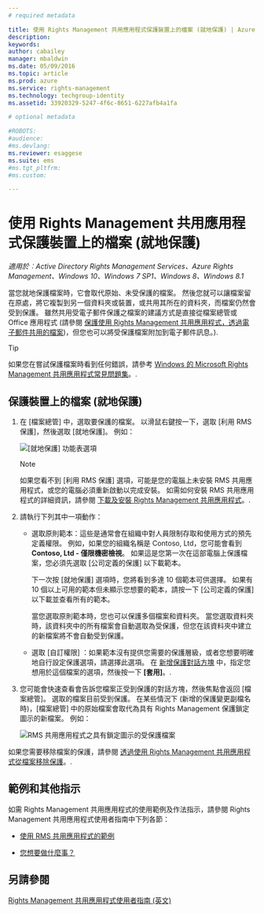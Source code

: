 ```yaml
---
# required metadata

title: 使用 Rights Management 共用應用程式保護裝置上的檔案 (就地保護) | Azure RMS
description:
keywords:
author: cabailey
manager: mbaldwin
ms.date: 05/09/2016
ms.topic: article
ms.prod: azure
ms.service: rights-management
ms.technology: techgroup-identity
ms.assetid: 33920329-5247-4f6c-8651-6227afb4a1fa

# optional metadata

#ROBOTS:
#audience:
#ms.devlang:
ms.reviewer: esaggese
ms.suite: ems
#ms.tgt_pltfrm:
#ms.custom:

---
```


# 使用 Rights Management 共用應用程式保護裝置上的檔案 (就地保護)

*適用於︰Active Directory Rights Management Services、Azure Rights Management、Windows 10、Windows 7 SP1、Windows 8、Windows 8.1*

當您就地保護檔案時，它會取代原始、未受保護的檔案。 然後您就可以讓檔案留在原處，將它複製到另一個資料夾或裝置，或共用其所在的資料夾，而檔案仍然會受到保護。 雖然共用受電子郵件保護之檔案的建議方式是直接從檔案總管或 Office 應用程式 (請參閱 [保護使用 Rights Management 共用應用程式，透過電子郵件共用的檔案](sharing-app-protect-by-email.md))，但您也可以將受保護檔案附加到電子郵件訊息。).

> [!TIP]
> 如果您在嘗試保護檔案時看到任何錯誤，請參考 [Windows 的 Microsoft Rights Management 共用應用程式常見問題集](http://go.microsoft.com/fwlink/?LinkId=303971)。.

## 保護裝置上的檔案 (就地保護)

1.  在 [檔案總管] 中，選取要保護的檔案。 以滑鼠右鍵按一下，選取 [利用 RMS 保護]，然後選取 [就地保護]。 例如：

    ![[就地保護] 功能表選項](../media/ADRMS_MSRMSApp_SP_CompanyDefined.png)

    > [!NOTE]
    > 如果您看不到 [利用 RMS 保護]  選項，可能是您的電腦上未安裝 RMS 共用應用程式，或您的電腦必須重新啟動以完成安裝。 如需如何安裝 RMS 共用應用程式的詳細資訊，請參閱 [下載及安裝 Rights Management 共用應用程式](install-sharing-app.md)。.

2.  請執行下列其中一項動作：

    -   選取原則範本：這些是通常會在組織中對人員限制存取和使用方式的預先定義權限。 例如，如果您的組織名稱是 Contoso, Ltd，您可能會看到 **Contoso, Ltd - 僅限機密檢視**。 如果這是您第一次在這部電腦上保護檔案，您必須先選取 [公司定義的保護] 以下載範本。

        下一次按 [就地保護] 選項時，您將看到多達 10 個範本可供選擇。 如果有 10 個以上可用的範本但未顯示您想要的範本，請按一下 [公司定義的保護] 以下載並查看所有的範本。

        當您選取原則範本時，您也可以保護多個檔案和資料夾。 當您選取資料夾時，該資料夾中的所有檔案會自動選取為受保護，但您在該資料夾中建立的新檔案將不會自動受到保護。

    -   選取 [自訂權限] ：如果範本沒有提供您需要的保護層級，或者您想要明確地自行設定保護選項，請選擇此選項。 在 [新增保護對話方塊](sharing-app-dialog-box.md) 中，指定您想用於這個檔案的選項，然後按一下 **[套用]**。.

3.  您可能會快速查看會告訴您檔案正受到保護的對話方塊，然後焦點會返回 [檔案總管]。 選取的檔案目前受到保護。 在某些情況下 (新增的保護變更副檔名時)，[檔案總管] 中的原始檔案會取代為具有 Rights Management 保護鎖定圖示的新檔案。 例如：

    ![RMS 共用應用程式之具有鎖定圖示的受保護檔案](../media/ADRMS_MSRMSApp_Pfile.png)

如果您需要移除檔案的保護，請參閱 [透過使用 Rights Management 共用應用程式從檔案移除保護](sharing-app-remove-protection.md)。.

## 範例和其他指示
如需 Rights Management 共用應用程式的使用範例及作法指示，請參閱 Rights Management 共用應用程式使用者指南中下列各節：

-   [使用 RMS 共用應用程式的範例](sharing-app-user-guide.md#examples-for-using-the-rms-sharing-application)

-   [您想要做什麼事？](sharing-app-user-guide.md#what-do-you-want-to-do-)

## 另請參閱
[Rights Management 共用應用程式使用者指南 (英文)](sharing-app-user-guide.md)


<!--HONumber=May16_HO2-->


